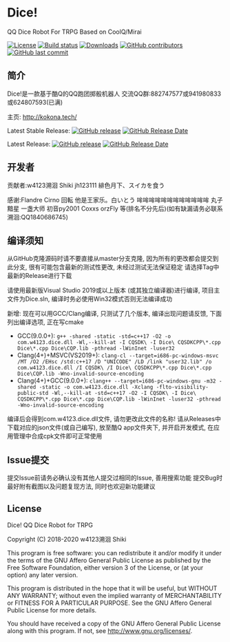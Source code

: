 ﻿# Dice!
QQ Dice Robot For TRPG Based on CoolQ/Mirai

[![License](https://img.shields.io/github/license/w4123/Dice.svg)](http://www.gnu.org/licenses)
[![Build status](https://ci.appveyor.com/api/projects/status/6qm1l31k07dst0rk?svg=true)](https://ci.appveyor.com/project/w4123/dice)
[![Downloads](https://img.shields.io/github/downloads/w4123/dice/total.svg)](https://github.com/w4123/Dice/releases)
[![GitHub contributors](https://img.shields.io/github/contributors/w4123/dice.svg)](https://github.com/w4123/Dice/graphs/contributors)
[![GitHub last commit](https://img.shields.io/github/last-commit/w4123/dice.svg)](https://github.com/w4123/Dice/commits)

## 简介

Dice!是一款基于酷Q的QQ跑团掷骰机器人 交流QQ群:882747577或941980833或624807593(已满)

主页: <http://kokona.tech/>

Latest Stable Release: [![GitHub release](https://img.shields.io/github/release/w4123/dice.svg)](https://github.com/w4123/Dice/releases) [![GitHub Release Date](https://img.shields.io/github/release-date/w4123/dice.svg)](https://github.com/w4123/Dice/releases)

Latest Release: [![GitHub release](https://img.shields.io/github/release-pre/w4123/dice.svg)](https://github.com/w4123/Dice/releases) [![GitHub Release Date](https://img.shields.io/github/release-date-pre/w4123/dice.svg)](https://github.com/w4123/Dice/releases)

## 开发者

贡献者:w4123溯洄 Shiki jh123111 緋色月下、スイカを食う

感谢:Flandre Cirno 回転 他是王家乐。白いとう 哞哞哞哞哞哞哞哞哞哞哞哞 丸子 黯星 一盏大师 初音py2001 Coxxs orzFly 等(排名不分先后)(如有缺漏请务必联系溯洄:QQ1840686745) 

## 编译须知

从GitHub克隆源码时请不要直接从master分支克隆, 因为所有的更改都会提交到此分支, 很有可能包含最新的测试性更改, 未经过测试无法保证稳定 请选择Tag中最新的Release进行下载

请使用最新版Visual Studio 2019或以上版本 (或其独立编译器)进行编译, 项目主文件为Dice.sln, 编译时务必使用Win32模式否则无法编译成功

新增: 现在可以用GCC/Clang编译, 只测试了几个版本, 编译出现问题请反馈, 下面列出编译选项, 正在写cmake

- GCC(9.0.0+): ` g++ -shared -static -std=c++17 -O2 -o com.w4123.dice.dll -Wl,--kill-at -I CQSDK\ -I Dice\ CQSDKCPP\*.cpp Dice\*.cpp Dice\CQP.lib -pthread -lWinInet -luser32 `
- Clang(4+)+MSVC(VS2019+): ` clang-cl --target=i686-pc-windows-msvc /MT /O2 /EHsc /std:c++17 /D "UNICODE" /LD /link "user32.lib" /o com.w4123.dice.dll /I CQSDK\ /I Dice\ CQSDKCPP\*.cpp Dice\*.cpp Dice\CQP.lib -Wno-invalid-source-encoding  `
- Clang(4+)+GCC(9.0.0+): ` clang++ --target=i686-pc-windows-gnu -m32 -shared -static -o com.w4123.dice.dll -Xclang -flto-visibility-public-std -Wl,--kill-at -std=c++17 -O2 -I CQSDK\ -I Dice\ CQSDKCPP\*.cpp Dice\*.cpp Dice\CQP.lib -lWinInet -luser32 -pthread -Wno-invalid-source-encoding  `

编译后会得到com.w4123.dice.dll文件, 请勿更改此文件的名称! 请从Releases中下载对应的json文件(或自己编写), 放至酷Q app文件夹下, 并开启开发模式, 在应用管理中合成cpk文件即可正常使用

## Issue提交

提交Issue前请务必确认没有其他人提交过相同的Issue, 善用搜索功能 提交Bug时最好附有截图以及问题复现方法, 同时也欢迎新功能建议

## License

Dice! QQ Dice Robot for TRPG

Copyright (C) 2018-2020 w4123溯洄 Shiki

This program is free software: you can redistribute it and/or modify it under the terms
of the GNU Affero General Public License as published by the Free Software Foundation,
either version 3 of the License, or (at your option) any later version.

This program is distributed in the hope that it will be useful, but WITHOUT ANY WARRANTY;
without even the implied warranty of MERCHANTABILITY or FITNESS FOR A PARTICULAR PURPOSE.
See the GNU Affero General Public License for more details.

You should have received a copy of the GNU Affero General Public License along with this
program. If not, see <http://www.gnu.org/licenses/>.

